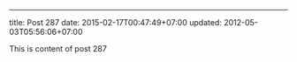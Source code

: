 ---
title: Post 287
date: 2015-02-17T00:47:49+07:00
updated: 2012-05-03T05:56:06+07:00

This is content of post 287